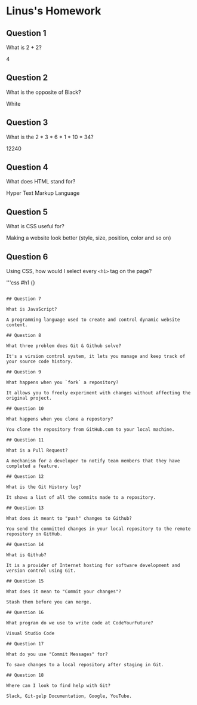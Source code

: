 # Linus's Homework

## Question 1

What is 2 + 2?

4

## Question 2

What is the opposite of Black?

White

## Question 3

What is the  2 * 3 * 6 * 1 * 10 * 34?

12240

## Question 4 

What does HTML stand for?

Hyper Text Markup Language

## Question 5

What is CSS useful for?

Making a website look better (style, size, position, color and so on)

## Question 6

Using CSS, how would I select every `<h1>` tag on the page?

'''css
#h1 {}
```

## Question 7

What is JavaScript?

A programming language used to create and control dynamic website content.

## Question 8

What three problem does Git & Github solve?

It's a virsion control system, it lets you manage and keep track of your source code history. 

## Question 9

What happens when you `fork` a repository?

It allows you to freely experiment with changes without affecting the original project.

## Question 10 

What happens when you clone a repostory?

You clone the repository from GitHub.com to your local machine. 

## Question 11

What is a Pull Request?

A mechanism for a developer to notify team members that they have completed a feature. 

## Question 12

What is the Git History log?

It shows a list of all the commits made to a repository.

## Question 13

What does it meant to "push" changes to Github?

You send the committed changes in your local repository to the remote repository on GitHub.

## Question 14

What is Github?

It is a provider of Internet hosting for software development and version control using Git. 

## Question 15

What does it mean to "Commit your changes"?

Stash them before you can merge. 

## Question 16

What program do we use to write code at CodeYourFuture?

Visual Studio Code

## Question 17

What do you use "Commit Messages" for?

To save changes to a local repository after staging in Git. 

## Question 18

Where can I look to find help with Git?

Slack, Git-gelp Documentation, Google, YouTube.
